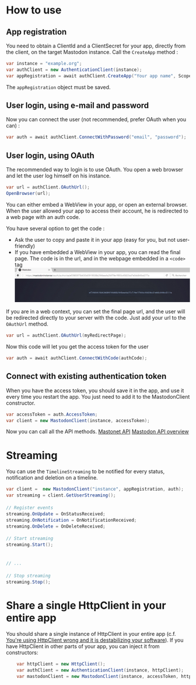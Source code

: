 # How to use

## App registration

You need to obtain a ClientId and a ClientSecret for your app, directly from the client, on the target Mastodon instance.
Call the `CreateApp` method :
```cs
var instance = "example.org";
var authClient = new AuthenticationClient(instance);
var appRegistration = await authClient.CreateApp("Your app name", Scope.Read | Scope.Write | Scope.Follow);
```
The `appRegistration` object must be saved.

## User login, using e-mail and password

Now you can connect the user (not recommended, prefer OAuth when you can) :
```cs
var auth = await authClient.ConnectWithPassword("email", "password");
```
## User login, using OAuth

The recommended way to login is to use OAuth. You open a web browser and let the user log himself on his instance. 
```cs
var url = authClient.OAuthUrl();
OpenBrowser(url);
```
You can either embed a WebView in your app, or open an external browser. When the user allowed your app to access their account, he is redirected to a web page with an auth code.

You have several option to get the code :

  - Ask the user to copy and paste it in your app (easy for you, but not user-friendly)
  - If you have embedded a WebView in your app, you can read the final page. The code is in the url, and in the webpage embedded in a `<code>` tag  
	![OAuth result](oauth.png)

If you are in a web context, you can set the final page url, and the user will be redirected directly to your server with the code. Just add your url to the `OAuthUrl` method.
```cs
var url = authClient.OAuthUrl(myRedirectPage);
```
Now this code will let you get the access token for the user
```cs
var auth = await authClient.ConnectWithCode(authCode);
```
## Connect with existing authentication token

When you have the access token, you should save it in the app, and use it every time you restart the app. You just need to add it to the MastodonClient constructor.
```cs
var accessToken = auth.AccessToken;
var client = new MastodonClient(instance, accessToken);
```
Now you can call all the API methods. [Mastonet API](https://github.com/glacasa/Mastonet/blob/master/API.md) [Mastodon API overview](https://github.com/tootsuite/documentation/blob/master/Using-the-API/API.md)

# Streaming

You can use the `TimelineStreaming` to be notified for every status, notification and deletion on a timeline.
```cs
var client =  new MastodonClient("instance", appRegistration, auth);
var streaming = client.GetUserStreaming();

// Register events
streaming.OnUpdate = OnStatusReceived;
streaming.OnNotification = OnNotificationReceived;
streaming.OnDelete = OnDeleteReceived;

// Start streaming
streaming.Start();


// ...

// Stop streaming
streaming.Stop();
```

# Share a single HttpClient in your entire app

You should share a single instance of HttpClient in your entire app (c.f. [You're using HttpClient wrong and it is destabilizing your software](https://aspnetmonsters.com/2016/08/2016-08-27-httpclientwrong/)). If you have HttpClient in other parts of your app, you can inject it from constructors:
```cs
    var httpClient = new HttpClient();
    var authClient = new AuthenticationClient(instance, httpClient);
    var mastodonClient = new MastodonClient(instance, accessToken, httpClient);
```
